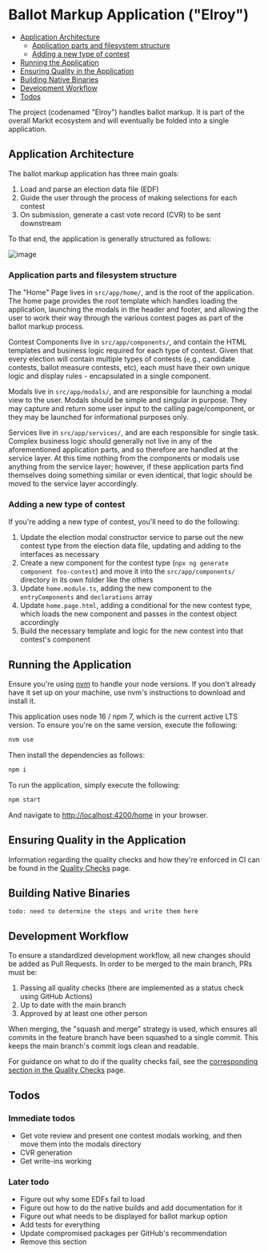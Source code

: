 # Ballot Markup Application ("Elroy")

- [Application Architecture](#application-architecture)
  - [Application parts and filesystem structure](#application-parts-and-filesystem-structure)
  - [Adding a new type of contest](#adding-a-new-type-of-contest)
- [Running the Application](#running-the-application)
- [Ensuring Quality in the Application](#ensuring-quality-in-the-application)
- [Building Native Binaries](#building-native-binaries)
- [Development Workflow](#development-workflow)
- [Todos](#todos)

The project (codenamed "Elroy") handles ballot markup. It is part of the overall Markit ecosystem and will eventually be folded into a single application.

## Application Architecture

The ballot markup application has three main goals:

1. Load and parse an election data file (EDF)
2. Guide the user through the process of making selections for each contest
3. On submission, generate a cast vote record (CVR) to be sent downstream

To that end, the application is generally structured as follows:

![image](https://user-images.githubusercontent.com/7593323/148698710-5c5656b1-a6ff-4c28-8a65-9682bf844220.png)

### Application parts and filesystem structure

The "Home" Page lives in `src/app/home/`, and is the root of the application. The home page provides the root template which handles loading the application, launching the modals in the header and footer, and allowing the user to work their way through the various contest pages as part of the ballot markup process.

Contest Components live in `src/app/components/`, and contain the HTML templates and business logic required for each type of contest. Given that every election will contain multiple types of contests (e.g., candidate contests, ballot measure contests, etc), each must have their own unique logic and display rules - encapsulated in a single component.

Modals live in `src/app/modals/`, and are responsible for launching a modal view to the user. Modals should be simple and singular in purpose. They may capture and return some user input to the calling page/component, or they may be launched for informational purposes only.

Services live in `src/app/services/`, and are each responsible for single task. Complex business logic should generally not live in any of the aforementioned application parts, and so therefore are handled at the service layer. At this time nothing from the components or modals use anything from the service layer; however, if these application parts find themselves doing something similar or even identical, that logic should be moved to the service layer accordingly.

### Adding a new type of contest

If you're adding a new type of contest, you'll need to do the following:

1. Update the election modal constructor service to parse out the new contest type from the election data file, updating and adding to the interfaces as necessary
2. Create a new component for the contest type (`npx ng generate component foo-contest`) and move it into the `src/app/components/` directory in its own folder like the others
3. Update `home.module.ts`, adding the new component to the `entryComponents` and `declarations` array
4. Update `home.page.html`, adding a conditional for the new contest type, which loads the new component and passes in the contest object accordingly
5. Build the necessary template and logic for the new contest into that contest's component

## Running the Application

Ensure you're using [nvm](https://github.com/nvm-sh/nvm#installing-and-updating) to handle your node versions. If you don't already have it set up on your machine, use nvm's instructions to download and install it.

This application uses node 16 / npm 7, which is the current active LTS version. To ensure you're on the same version, execute the following:

```bash
nvm use
```

Then install the dependencies as follows:

```bash
npm i
```

To run the application, simply execute the following:

```bash
npm start
```

And navigate to [http://localhost:4200/home](http://localhost:4200/home) in your browser.

## Ensuring Quality in the Application

Information regarding the quality checks and how they're enforced in CI can be found in the [Quality Checks](./QUALITY_CHECKS.md) page.

## Building Native Binaries

```
todo: need to determine the steps and write them here
```

## Development Workflow

To ensure a standardized development workflow, all new changes should be added as Pull Requests. In order to be merged to the main branch, PRs must be:

1. Passing all quality checks (there are implemented as a status check using GitHub Actions)
2. Up to date with the main branch
3. Approved by at least one other person

When merging, the "squash and merge" strategy is used, which ensures all commits in the feature branch have been squashed to a single commit. This keeps the main branch's commit logs clean and readable.

For guidance on what to do if the quality checks fail, see the [corresponding section in the Quality Checks](./QUALITY_CHECKS.md#what-to-do-when-your-pr-shows-a-failing-status-check) page.

## Todos

### Immediate todos

- Get vote review and present one contest modals working, and then move them into the modals directory
- CVR generation
- Get write-ins working

### Later todo

- Figure out why some EDFs fail to load
- Figure out how to do the native builds and add documentation for it
- Figure out what needs to be displayed for ballot markup option
- Add tests for everything
- Update compromised packages per GitHub's recommendation
- Remove this section
